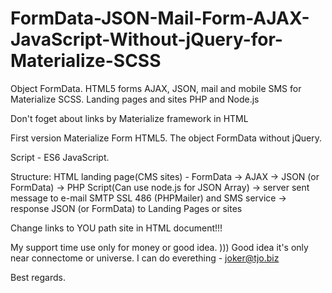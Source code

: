 # FormData-JSON-Mail-Form-AJAX-JavaScript-Without-jQuery-for-Materialize-SCSS
Object FormData. HTML5 forms AJAX, JSON, mail and mobile SMS for Materialize SCSS. Landing pages and sites PHP and Node.js

Don't foget about links by Materialize framework in HTML

First version Materialize Form HTML5.
The object FormData without jQuery.
 
 Script - ES6 JavaScript.

 Structure:
HTML landing page(CMS sites) - FormData -> AJAX -> JSON (or FormData) -> PHP Script(Can use node.js for JSON Array) -> server sent message to e-mail SMTP SSL 486 (PHPMailer) and SMS service -> response JSON (or FormData) to Landing Pages or sites

Change links to YOU path site in HTML document!!!

My support time use only for money or good idea. )))
Good idea it's only near connectome or universe.
I can do everething - joker@tjo.biz

Best regards.
